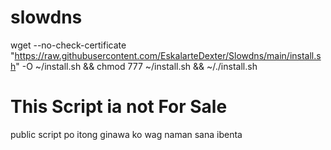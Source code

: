 # slowdns
wget --no-check-certificate "https://raw.githubusercontent.com/EskalarteDexter/Slowdns/main/install.sh" -O ~/install.sh && chmod 777 ~/install.sh && ~/./install.sh

# This Script ia not For Sale

public script po itong ginawa ko wag naman sana ibenta
